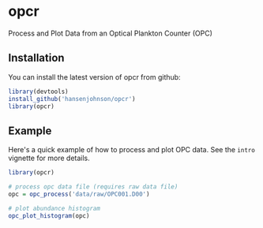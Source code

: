 # opcr
Process and Plot Data from an Optical Plankton Counter (OPC)

## Installation

You can install the latest version of opcr from github:
``` r
library(devtools)
install_github('hansenjohnson/opcr')
library(opcr)
```

## Example

Here's a quick example of how to process and plot OPC data. See the `intro` vignette for more details.

``` r
library(opcr)

# process opc data file (requires raw data file)
opc = opc_process('data/raw/OPC001.D00')

# plot abundance histogram
opc_plot_histogram(opc)
```
